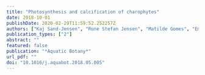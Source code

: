 ```yaml
---
title: "Photosynthesis and calcification of charophytes"
date: 2018-10-01
publishDate: 2020-02-29T11:59:52.252257Z
authors: ["Kaj Sand-Jensen", "Rune Stefan Jensen", "Matilde Gomes", "Emil Kristensen", "Kenneth Thorø Martinsen", "Theis Kragh", "Lars Baastrup-Spohr", "Jens Borum"]
publication_types: ["2"]
abstract: ""
featured: false
publication: "*Aquatic Botany*"
url_pdf: ""
doi: "10.1016/j.aquabot.2018.05.005"
---
```


